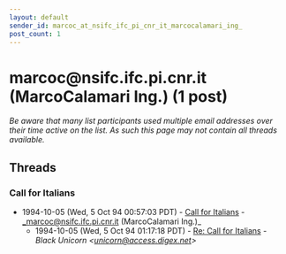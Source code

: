 ```yaml
---
layout: default
sender_id: marcoc_at_nsifc_ifc_pi_cnr_it_marcocalamari_ing_
post_count: 1
---
```


# marcoc<span>@</span>nsifc.ifc.pi.cnr.it (MarcoCalamari Ing.) (1 post)

_Be aware that many list participants used multiple email addresses over their time active on the list. As such this page may not contain all threads available._

## Threads

### Call for Italians
+ 1994-10-05 (Wed, 5 Oct 94 00:57:03 PDT) - [Call for Italians](/archive/1994/10/abf52236717a5c84f673b692d9651fa7b323bdd8563c3f9ab9a06a58322095e9) - _marcoc@nsifc.ifc.pi.cnr.it (MarcoCalamari Ing.)_
  + 1994-10-05 (Wed, 5 Oct 94 01:17:18 PDT) - [Re: Call for Italians](/archive/1994/10/9409ee80f17d2ef058b2b0b57c36bd1100e764451a3e0bbaf53d6a4812d8d415) - _Black Unicorn \<unicorn@access.digex.net\>_

